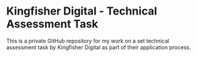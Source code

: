 # Kingfisher Digital - Technical Assessment Task

This is a private GitHub repository for my work on a set technical assessment task by Kingfisher Digital as part of their application process.